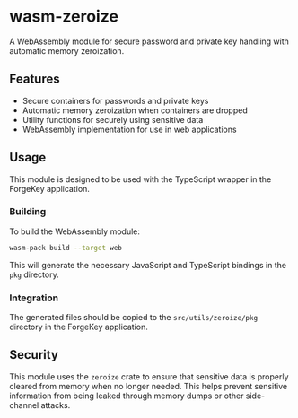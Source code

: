 # wasm-zeroize

A WebAssembly module for secure password and private key handling with automatic memory zeroization.

## Features

- Secure containers for passwords and private keys
- Automatic memory zeroization when containers are dropped
- Utility functions for securely using sensitive data
- WebAssembly implementation for use in web applications

## Usage

This module is designed to be used with the TypeScript wrapper in the ForgeKey application.

### Building

To build the WebAssembly module:

```bash
wasm-pack build --target web
```

This will generate the necessary JavaScript and TypeScript bindings in the `pkg` directory.

### Integration

The generated files should be copied to the `src/utils/zeroize/pkg` directory in the ForgeKey application.

## Security

This module uses the `zeroize` crate to ensure that sensitive data is properly cleared from memory when no longer needed. This helps prevent sensitive information from being leaked through memory dumps or other side-channel attacks.
